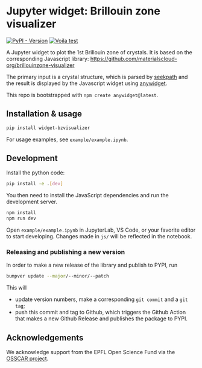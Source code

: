 # Jupyter widget: Brillouin zone visualizer

[![PyPI - Version](https://img.shields.io/pypi/v/widget-bzvisualizer?color=4CC61E)](https://pypi.org/project/widget-bzvisualizer/)
[![Voila test](https://github.com/osscar-org/widget-bzvisualizer/actions/workflows/voila-test.yml/badge.svg)](https://github.com/osscar-org/widget-bzvisualizer/actions/workflows/voila-test.yml)

A Jupyter widget to plot the 1st Brillouin zone of crystals. It is based on the corresponding Javascript library: https://github.com/materialscloud-org/brillouinzone-visualizer

The primary input is a crystal structure, which is parsed by [seekpath](https://github.com/giovannipizzi/seekpath) and the result is displayed by the Javascript widget using [anywidget](https://anywidget.dev/).

This repo is bootstrapped with `npm create anywidget@latest`.

## Installation & usage

```sh
pip install widget-bzvisualizer
```

For usage examples, see `example/example.ipynb`.

## Development

Install the python code:

```sh
pip install -e .[dev]
```

You then need to install the JavaScript dependencies and run the development server.

```sh
npm install
npm run dev
```

Open `example/example.ipynb` in JupyterLab, VS Code, or your favorite editor to start developing. Changes made in `js/` will be reflected in the notebook.

### Releasing and publishing a new version

In order to make a new release of the library and publish to PYPI, run

```bash
bumpver update --major/--minor/--patch
```

This will

- update version numbers, make a corresponding `git commit` and a `git tag`;
- push this commit and tag to Github, which triggers the Github Action that makes a new Github Release and publishes the package to PYPI.

## Acknowledgements

We acknowledge support from the EPFL Open Science Fund via the [OSSCAR project](http://www.osscar.org/).
